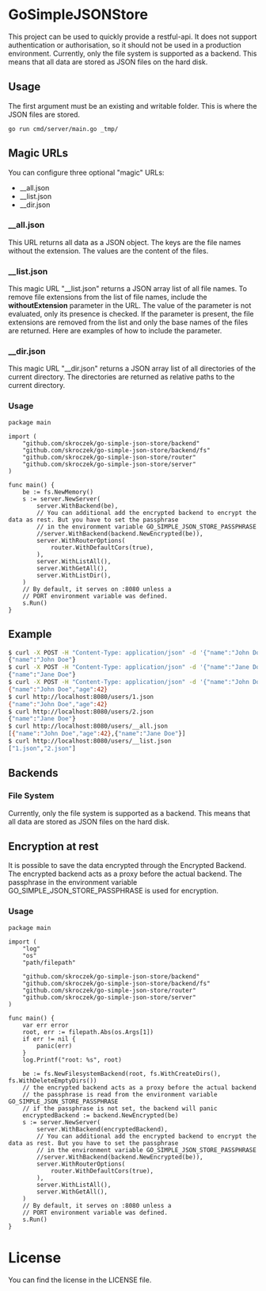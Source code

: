 # GoSimpleJSONStore

This project can be used to quickly provide a restful-api. It does not support authentication or authorisation, so it should not be used in a production environment.
Currently, only the file system is supported as a backend. This means that all data are stored as JSON files on the hard disk.

## Usage

The first argument must be an existing and writable folder. This is where the JSON files are stored.
```
go run cmd/server/main.go _tmp/
```

## Magic URLs

You can configure three optional "magic" URLs:

* __all.json
* __list.json
* __dir.json

### __all.json

This URL returns all data as a JSON object. The keys are the file names without the extension. The values are the content of the files.

### __list.json

This magic URL "__list.json" returns a JSON array list of all file names. To remove file extensions from the
list of file names, include the **withoutExtension** parameter in the URL. The value of the parameter is not evaluated,
only its presence is checked. If the parameter is present, the file extensions are removed from the list and only the
base names of the files are returned. Here are examples of how to include the parameter.

### __dir.json

This magic URL "__dir.json" returns a JSON array list of all directories of the current directory. The directories are
returned as relative paths to the current directory.

### Usage

```golang
package main

import (
	"github.com/skroczek/go-simple-json-store/backend"
	"github.com/skroczek/go-simple-json-store/backend/fs"
	"github.com/skroczek/go-simple-json-store/router"
	"github.com/skroczek/go-simple-json-store/server"
)

func main() {
	be := fs.NewMemory()
	s := server.NewServer(
		server.WithBackend(be),
		// You can additional add the encrypted backend to encrypt the data as rest. But you have to set the passphrase
		// in the environment variable GO_SIMPLE_JSON_STORE_PASSPHRASE
		//server.WithBackend(backend.NewEncrypted(be)),
		server.WithRouterOptions(
			router.WithDefaultCors(true),
		),
		server.WithListAll(),
		server.WithGetAll(),
		server.WithListDir(),
	)
	// By default, it serves on :8080 unless a
	// PORT environment variable was defined.
	s.Run()
}
```

## Example

```bash
$ curl -X POST -H "Content-Type: application/json" -d '{"name":"John Doe"}' http://localhost:8080/users/1.json
{"name":"John Doe"}
$ curl -X POST -H "Content-Type: application/json" -d '{"name":"Jane Doe"}' http://localhost:8080/users/2.json
{"name":"Jane Doe"}
$ curl -X POST -H "Content-Type: application/json" -d '{"name":"John Doe","age":42}' http://localhost:8080/users/1.json
{"name":"John Doe","age":42}
$ curl http://localhost:8080/users/1.json
{"name":"John Doe","age":42}
$ curl http://localhost:8080/users/2.json
{"name":"Jane Doe"}
$ curl http://localhost:8080/users/__all.json
[{"name":"John Doe","age":42},{"name":"Jane Doe"}]
$ curl http://localhost:8080/users/__list.json
["1.json","2.json"]
```

## Backends

### File System
Currently, only the file system is supported as a backend. This means that all data are stored as JSON files on the hard disk.

## Encryption at rest

It is possible to save the data encrypted through the Encrypted Backend. The encrypted backend acts as a proxy before 
the actual backend. The passphrase in the environment variable GO_SIMPLE_JSON_STORE_PASSPHRASE is used for encryption.

### Usage

```golang
package main

import (
	"log"
	"os"
	"path/filepath"

	"github.com/skroczek/go-simple-json-store/backend"
	"github.com/skroczek/go-simple-json-store/backend/fs"
	"github.com/skroczek/go-simple-json-store/router"
	"github.com/skroczek/go-simple-json-store/server"
)

func main() {
	var err error
	root, err := filepath.Abs(os.Args[1])
	if err != nil {
		panic(err)
	}
	log.Printf("root: %s", root)

	be := fs.NewFilesystemBackend(root, fs.WithCreateDirs(), fs.WithDeleteEmptyDirs())
	// the encrypted backend acts as a proxy before the actual backend
	// the passphrase is read from the environment variable GO_SIMPLE_JSON_STORE_PASSPHRASE
    // if the passphrase is not set, the backend will panic
	encryptedBackend := backend.NewEncrypted(be)
	s := server.NewServer(
		server.WithBackend(encryptedBackend),
		// You can additional add the encrypted backend to encrypt the data as rest. But you have to set the passphrase
		// in the environment variable GO_SIMPLE_JSON_STORE_PASSPHRASE
		//server.WithBackend(backend.NewEncrypted(be)),
		server.WithRouterOptions(
			router.WithDefaultCors(true),
		),
		server.WithListAll(),
		server.WithGetAll(),
	)
	// By default, it serves on :8080 unless a
	// PORT environment variable was defined.
	s.Run()
}
```

# License
You can find the license in the LICENSE file.